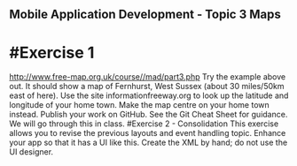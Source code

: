 ## Mobile Application Development - Topic 3 Maps

# #Exercise 1
http://www.free-map.org.uk/course//mad/part3.php
Try the example above out. It should show a map of Fernhurst, West Sussex (about 30 miles/50km east of here).
Use the site informationfreeway.org to look up the latitude and longitude of your home town. Make the map centre on your home town instead.
Publish your work on GitHub. See the Git Cheat Sheet for guidance. We will go through this in class.
#Exercise 2 - Consolidation
This exercise allows you to revise the previous layouts and event handling topic. Enhance your app so that it has a UI like this. Create the XML by hand; do not use the UI designer. 
